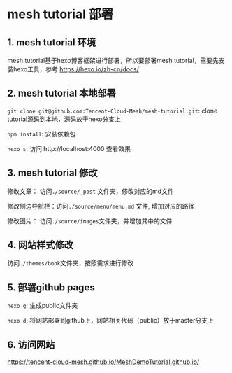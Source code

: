 # mesh tutorial 部署

## 1. mesh tutorial 环境

mesh tutorial基于hexo博客框架进行部署，所以要部署mesh tutorial，需要先安装hexo工具，参考 https://hexo.io/zh-cn/docs/

## 2. mesh tutorial 本地部署

`git clone git@github.com:Tencent-Cloud-Mesh/mesh-tutorial.git`: clone tutorial源码到本地，源码放于hexo分支上

`npm install`: 安装依赖包

`hexo s`: 访问 http://localhost:4000 查看效果


## 3. mesh tutorial 修改

修改文章： 访问`./source/_post` 文件夹，修改对应的md文件

修改侧边导航栏：访问`./source/menu/menu.md` 文件, 增加对应的路径

修改图片： 访问`./source/images`文件夹，并增加其中的文件


## 4. 网站样式修改

访问`./themes/book`文件夹，按照需求进行修改

## 5. 部署github pages

`hexo g`:  生成public文件夹

`hexo d`:  将网站部署到github上，网站相关代码（public）放于master分支上

## 6. 访问网站

https://tencent-cloud-mesh.github.io/MeshDemoTutorial.github.io/
